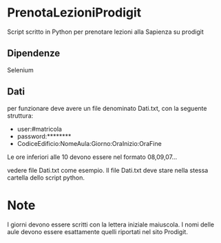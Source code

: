 # PrenotaLezioniProdigit
Script scritto in Python per prenotare lezioni alla Sapienza su prodigit
## Dipendenze
Selenium 
## Dati
per funzionare deve avere un file denominato Dati.txt, con la seguente struttura:
- user:#matricola
- password:********
- CodiceEdificio:NomeAula:Giorno:OraInizio:OraFine

Le ore inferiori alle 10 devono essere nel formato 08,09,07...

vedere file Dati.txt come esempio.
Il file Dati.txt deve stare nella stessa cartella dello script python.

# Note
I giorni devono essere scritti con la lettera iniziale maiuscola.
I nomi delle aule devono essere esattamente quelli riportati nel sito Prodigit.
